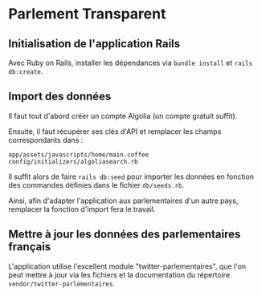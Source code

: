 # Parlement Transparent

## Initialisation de l'application Rails

Avec Ruby on Rails, installer les dépendances via `bundle install` et `rails db:create`.

## Import des données

Il faut tout d'abord créer un compte Algolia (un compte gratuit suffit).

Ensuite, il faut récupérer ses clés d'API et remplacer les champs correspondants dans :

	app/assets/javascripts/home/main.coffee
	config/initializers/algoliasearch.rb

Il suffit alors de faire `rails db:seed` pour importer les données en fonction des commandes définies dans le fichier `db/seeds.rb`.

Ainsi, afin d'adapter l'application aux parlementaires d'un autre pays, remplacer la fonction d'import fera le travail.

## Mettre à jour les données des parlementaires français

L'application utilise l'excellent module "twitter-parlementaires", que l'on peut mettre à jour via les fichiers et la documentation du répertoire `vendor/twitter-parlementaires`.
